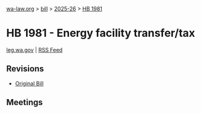 [wa-law.org](/) > [bill](/bill/) > [2025-26](/bill/2025-26/) > [HB 1981](/bill/2025-26/hb/1981/)

# HB 1981 - Energy facility transfer/tax
[leg.wa.gov](https://app.leg.wa.gov/billsummary?BillNumber=1981&Year=2025&Initiative=false) | [RSS Feed](./rss.xml)

## Revisions
* [Original Bill](1/)

## Meetings